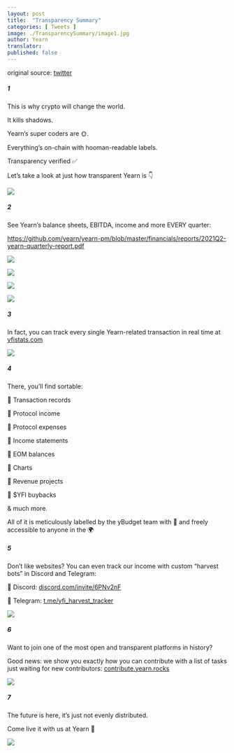 ```yaml
---
layout: post
title:  "Transparency Summary"
categories: [ Tweets ]
image: ./TransparencySummary/image1.jpg
author: Yearn
translator: 
published: false
---
```

original source: [twitter](https://twitter.com/iearnfinance/status/1445143482830446600)

##### 1

This is why crypto will change the world.

It kills shadows.

Yearn’s super coders are 🌞.

Everything’s on-chain with hooman-readable labels.

Transparency verified ✅

Let’s take a look at just how transparent Yearn is 👇

![](image1.jpg)

##### 2

See Yearn’s balance sheets, EBITDA, income and more EVERY quarter:

https://github.com/yearn/yearn-pm/blob/master/financials/reports/2021Q2-yearn-quarterly-report.pdf

![](image2.jpg)

![](image3.jpg)

![](image4.jpg)

![](image5.jpg)

##### 3

In fact, you can track every single Yearn-related transaction in real time at [yfistats.com](http://www.yfistats.com/)

![](image6.jpg)

##### 4

There, you’ll find sortable:

🔵 Transaction records

🔵 Protocol income

🔵 Protocol expenses

🔵 Income statements

🔵 EOM balances

🔵 Charts

🔵 Revenue projects

🔵 $YFI buybacks

& much more.

All of it is meticulously labelled by the yBudget team with 💙  and freely accessible to anyone in the 🌍

##### 5

Don’t like websites? You can even track our income with custom “harvest bots” in Discord and Telegram:

🔵 Discord: [discord.com/invite/6PNv2nF](https://discord.com/invite/6PNv2nF)

🔵 Telegram: [t.me/yfi_harvest_tracker](https://t.me/yfi_harvest_tracker)

![](image7.jpg)

##### 6

Want to join one of the most open and transparent platforms in history?

Good news: we show you exactly how you can contribute with a list of tasks just waiting for new contributors: [contribute.yearn.rocks](https://contribute.yearn.rocks/)

![](image8.jpg)

##### 7

The future is here, it’s just not evenly distributed.

Come live it with us at Yearn 💙

![](image9.jpg)
